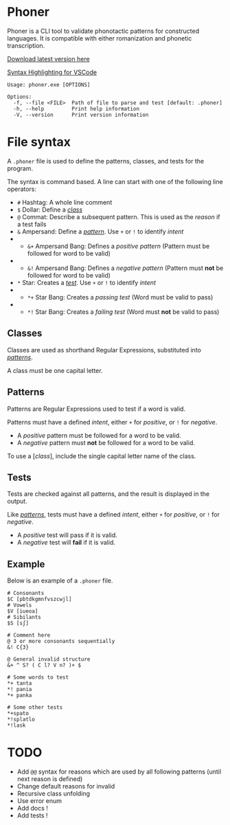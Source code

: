 # Phoner

Phoner is a CLI tool to validate phonotactic patterns for constructed languages.
It is compatible with either romanization and phonetic transcription.

[Download latest version here](https://github.com/darccyy/phoner/releases/latest)

[Syntax Highlighting for VSCode](https://github.com/darccyy/phoner-syntax)

```
Usage: phoner.exe [OPTIONS]

Options:
  -f, --file <FILE>  Path of file to parse and test [default: .phoner]
  -h, --help         Print help information
  -V, --version      Print version information
```

# File syntax

A `.phoner` file is used to define the patterns, classes, and tests for the program.

The syntax is command based.
A line can start with one of the following line operators:

- `#` Hashtag: A whole line comment
- `$` Dollar: Define a [_class_](#classes)
- `@` Commat: Describe a subsequent pattern. This is used as the _reason_ if a test fails
- `&` Ampersand: Define a [_pattern_](#patterns). Use `+` or `!` to identify _intent_
- - `&+` Ampersand Bang: Defines a _positive pattern_ (Pattern must be followed for word to be valid)
- - `&!` Ampersand Bang: Defines a _negative pattern_ (Pattern must **not** be followed for word to be valid)
- `*` Star: Creates a [_test_](#tests). Use `+` or `!` to identify _intent_
- - `*+` Star Bang: Creates a _passing test_ (Word must be valid to pass)
- - `*!` Star Bang: Creates a _failing test_ (Word must **not** be valid to pass)

## Classes

Classes are used as shorthand Regular Expressions, substituted into [_patterns_](#patterns).

A class must be one capital letter.

## Patterns

Patterns are Regular Expressions used to test if a word is valid.

Patterns must have a defined _intent_, either `+` for _positive_, or `!` for _negative_.

- A _positive_ pattern must be followed for a word to be valid.
- A _negative_ pattern must **not** be followed for a word to be valid.

To use a [_class_], include the single capital letter name of the class.

## Tests

Tests are checked against all patterns, and the result is displayed in the output.

Like [_patterns_](#patterns), tests must have a defined _intent_, either `+` for _positive_, or `!` for _negative_.

- A _positive_ test will pass if it is valid.
- A _negative_ test will **fail** if it is valid.

## Example

Below is an example of a `.phoner` file.

```phoner
# Consonants
$C [pbtdkgmnfvszcwjl]
# Vowels
$V [iueoa]
# Sibilants
$S [sʃ]

# Comment here
@ 3 or more consonants sequentially
&! C{3}

@ General invalid structure
&+ ^ S? ( C l? V n? )+ $

# Some words to test
*+ tanta
*! pania
*+ panka

# Some other tests
*+spato
*!splatlo
*!lask
```

# TODO

- Add `@@` syntax for reasons which are used by all following patterns (until next reason is defined)
- Change default reasons for invalid
- Recursive class unfolding
- Use error enum
- Add docs !
- Add tests !
